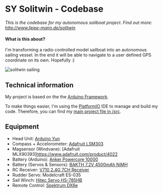 # SY Solitwin - Codebase
*This is the codebase for my autonomous sailboat project. Find out more: http://www.lippe-mann.de/solitwin*

#### What is this about?

I'm transforming a radio controlled model sailboat into an autonomous sailing vessel. In the end it will be able to navigate to a user defined GPS coordinate on its own. Hopefully :)

![solitwin sailing](https://i.imgur.com/Q7F9jBA.gif)

## Technical information

My project is based on the the [Arduino Framework](https://www.arduino.cc).

To make things easier, I'm using the [PlatformIO](https://platformio.org) IDE to manage and build my code. Therefore, you can find my [main project file in /src](https://github.com/mlippe/solitwin/blob/master/src/main.cpp).

## Equipment

  * Head Unit: [Arduino Yun](https://store.arduino.cc/arduino-yun)
  * Compass + Accelorometer: [Adafruit LSM303](https://www.adafruit.com/product/1120)
  * Magsensor (Windvane): [Adafruit MLX90393]https://www.adafruit.com/product/4022
  * Battery (Arduino): [Anker Powercore 10000](https://www.anker.com/de/products/variant/powercore-10000/A1263011)
  * Battery (Servos & Sensors): [BAKTH 7.2V 4500mAh NiMH](https://www.amazon.de/gp/product/B0797PF744/ref=ppx_yo_dt_b_asin_title_o03_s00?ie=UTF8&psc=1)
  * RC Receiver: [V710 2.4G 7CH Receiver](https://www.banggood.com/V710-2_4G-7CH-Receiver-for-Spektrum-Storm-G152-DSMX-DSM2-RC-Drone-FPV-Racing-Multi-Rotor-p-1432827.html?rmmds=buy&cur_warehouse=CN)
  * Rudder Servo: Modelcraft ES-035
  * Sail Winch: [Hitec Servo HS-785HB](https://www.multiplex-rc.de/produkte/112785-servo-hs-785hb)
  * Remote Control: [Spektrum DX6e](https://www.horizonhobby.de/de/-spmr6650eu--3)




